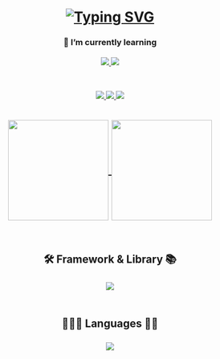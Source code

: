 
<!--
### Hi there 👋

**CardosoTony/CardosoTony** is a ✨ _special_ ✨ repository because its `README.md` (this file) appears on your GitHub profile.

Here are some ideas to get you started:

- 🔭 I’m currently working on ...
- 🌱 I’m currently learning ...
- 👯 I’m looking to collaborate on ...
- 🤔 I’m looking for help with ...
- 💬 Ask me about ...
- 📫 How to reach me: ...
- 😄 Pronouns: ...
- ⚡ Fun fact: ...
-->

<h1 align="center">
  <a href=""><img src="https://readme-typing-svg.demolab.com?font=Fira+Code&weight=700&size=50&duration=2000&pause=1000&color=FF00CC&center=true&vCenter=true&width=500&height=70&lines=Hello+World!+👋🏻;I'm+Tony+😊" alt="Typing SVG" /></a>
</h1>

<h3 align="center">
    🌱 I’m currently learning
  <br><br>
    <a href="https://rubyonrails.org">
      <img src="https://skillicons.dev/icons?i=rails" />
    </a>
    <a href="https://www.ruby-lang.org/pt/">
      <img src="https://skillicons.dev/icons?i=ruby" />
    </a>
  </h3>

##

<p align="center">
  <br>
  <a href="https://www.instagram.com/tony_alc/">
    <img src="https://img.shields.io/badge/Instagram-E4405F?style=for-the-badge&logo=instagram&logoColor=FFF" />
  </a>
  
  <a href="https://www.linkedin.com/in/tonycardoso/">
    <img src="https://img.shields.io/badge/LinkedIn-0077B5?style=for-the-badge&logo=linkedin&logoColor=FFF" />
  </a>
  
  <a href="mailto:eng.tonyalc@gmail.com">
    <img src="https://img.shields.io/badge/Gmail-333333?style=for-the-badge&logo=gmail&logoColor=F00" />
  </a>
</p>

<h1 align="center">
  <a href="https://github.com/CardosoTony/github-readme-stats">
    <img height=200 align="center" src="https://github-readme-stats.vercel.app/api?username=CardosoTony&show_icons=true&rank_icon=github&theme=midnight-purple&ring_color=FF00CC&text_bold=true&title_color=FF00CC&icon_color=FF00CC&text_color=00FF00&hide_border=true&border_radius=20" />
  </a>
  
  <a href="https://github.com/CardosoTony/convoychat">
    <img height=200 align="center" src="https://github-readme-stats.vercel.app/api/top-langs?username=CardosoTony&layout=compact&theme=midnight-purple&langs_count=7&card_width=320&title_color=FF00CC&text_color=00FF00&hide_border=true&border_radius=20&hide_progress=false" />
  </a>
  <br><br>
</h1>

<div>
  <h2 align="center">🛠️ Framework & Library 📚
  <br><br>
    <a href="">
      <img src="https://skillicons.dev/icons?i=github,git,rails" />
    </a>
    <br><br>
  </h2>
  
  <h2 align="center">👨🏻‍💻 Languages 🫶🏻
    <br><br>
    <a href="">
      <img src="https://skillicons.dev/icons?i=html,css,js,ts,py,ruby" />
    </a>
    <br><br>
  </h2>
</div>
